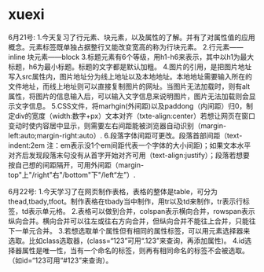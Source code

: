 # xuexi
 6月21号:
  1.今天复习了行元素、块元素，以及属性的了解。并有了对属性值的应用概念。元素标签既单独占据整行又能改变宽高的称为行块元素。
  2.行元素——inline  块元素——block
  3.标题元素有6个等级，用h1-h6来表示，其中以h1为最大标题，h6为最小标题。标题的文字都是默认加粗。
  4.图片的引用，是把图片地址写入src属性内，图片地址分为线上地址以及本地地址。本地地址需要输入所在的文件地址，而线上地址则可以直接复制图片的网址。当图片无法加载时，则有alt属性，将图片的信息输入后，可以输入文字信息来说明图片，图片无法加载则会显示文字信息。
  5.CSS文件，将marhgin(外间距)以及paddong（内间距）归0，制定div的宽度（width:数字+px）文本对齐（txte-align:center）若想让网页在窗口变动时使内容居中显示，则需要左右间距能被浏览器自动识别（margin-left:auto;margin-right:auto）.
  6.段落字体间距可更改。段落首部间距（text-indent:2em 注：em表示没1个em间距代表一个字体的大小间距)；如果文本水平对齐后发现段落末句没有从首字开始对齐可用（text-align:justify）；段落若想要按自己想的间距隔开，可用外间距（margin-top"上"/right"右"/bottom"下"/left“左”）.
  
6月22号:
 1.今天学习了在网页制作表格，表格的整体是table，可分为thead,tbady,tfoot。制作表格在tbady当中制作，用tr以及td来制作，tr表示行标签，td表示单元格。
 2.表格可以做到合并，colspan表示横向合并，rowspan表示纵向合并。横向合并可以往左或往右方向合并，但纵向合并不能往上合并，只能往下一单元合并。
 3.若想选取单个属性但有相同的属性标签，可以用元素选择器来选取。比如class选取器，(class=“123”可用“.123”来查询，再添加属性)。
 4.id选择器属性是唯一性，当有一个命名的标签，则再有相同命名的标签不会被选取。（如id=“123可用“#123”来查询）。
